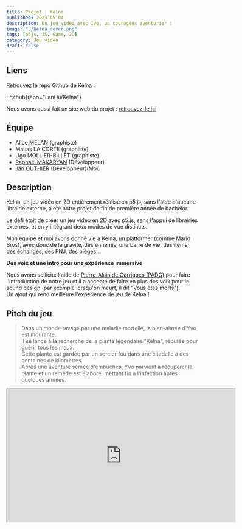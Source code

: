 ```yaml
---
title: Projet | Kelna
published: 2023-05-04
description: Un jeu vidéo avec Ivo, un courageux aventurier !
image: "./kelna_cover.png"
tags: [p5js, JS, Game, 2D]
category: Jeu vidéo
draft: false
---
```


<!-- # Kelna -->

## Liens

Retrouvez le repo Github de Kelna : 

::github{repo="IlanOu/Kelna"}

Nous avons aussi fait un site web du projet : [retrouvez-le ici](https://readymag.website/u2730643025/4237179/)

## Équipe

- Alice MELAN (graphiste)
- Matias LA CORTE (graphiste)
- Ugo MOLLIER-BILLET (graphiste)
- [Raphaël MAKARYAN](https://github.com/raphaelmakaryan) (Développeur)
- [Ilan OUTHIER](https://github.com/IlanOu) (Développeur)(Moi)

## Description

Kelna, un jeu vidéo en 2D entièrement réalisé en p5.js, sans l'aide d'aucune librairie externe, a été notre projet de fin de première année de bachelor.

Le défi était de créer un jeu vidéo en 2D avec p5.js, sans l'appui de librairies externes, et en y intégrant deux modes de vue distincts.

Mon équipe et moi avons donné vie à Kelna, un platformer (comme Mario Bros), avec donc de la gravité, des ennemis, une barre de vie, des items, des échanges, des PNJ, des pièges...

**Des voix et une intro pour une expérience immersive**

Nous avons sollicité l'aide de [Pierre-Alain de Garrigues (PADG)](https://fr.wikipedia.org/wiki/Pierre-Alain_de_Garrigues) pour faire l'introduction de notre jeu et il a accepté de faire en plus des voix pour le sound design (par exemple lorsqu'on meurt, il dit "Vous êtes morts").
<br>
Un ajout qui rend meilleure l'expérience de jeu de Kelna !

## Pitch du jeu

> Dans un monde ravagé par une maladie mortelle, la bien-aimée d’Yvo est mourante.<br/>
> Il se lance à la recherche de la plante légendaire "Kelna", réputée pour guérir tous les maux.<br/>
> Cette plante est gardée par un sorcier fou dans une citadelle à des centaines de kilomètres.<br/>
> Après une aventure semée d'embûches, Yvo parvient à récupérer la plante et un remède est élaboré, mettant fin à l'infection après quelques années.

<iframe src="https://www.youtube.com/embed/lg2jKY5BJls?si=kAcO-KzA2w-I_9aV" width=600 height=350/>

.

## Parcours (du côté du développement)

On a commencé par créer les mouvements du personnage, donc comme on faisait un plateformer, il fallait faire un système de gravité.
> Gravité : Check ✔

Ensuite, et bien il fallait un sol pour éviter de tomber à l'infini ! Donc on a créé un système de collisions.
> Collisions : Check ✔

Après ça, on a commencé à réfléchir à la carte du jeu. On a imaginé une assez grande carte et qui dit grande carte, dit, utilises beaucoup de ressources !
Pour régler ce soucis, on a fait un système de "chunk". L'idée c'est de découper la carte en rectangles et charger uniquement les rectangles autour du joueur.
> Chunks : Check ✔

Nous avons continué avec les monstres et les PNJ pour ajouter de la vie à notre jeu, donc avec les PNJ, il fallait ajouter des items et avec les monstres, il fallait ajouter un système de combat !
> PNJ : Check ✔ <br>
> Monstres : Check ✔ <br>
> PVE (combat) : Check ✔ <br>
> Items : Check ✔ <br>
> Trocs : Check ✔

Et boom ! On a créé Kelna ! Oui, enfin j'ai passé quelques détails (comme la parallax, notre système d'interfaces pour les trocs et les discussion, l'affichage des tuiles, etc.) mais en gros c'est le parcours qu'on a eu (et j'ai pas parlé du stresse, des modifications à la dernière minute, des bugs à perte de vue, etc.).

